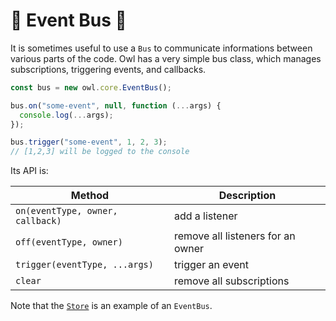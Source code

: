 # 🦉 Event Bus 🦉

It is sometimes useful to use a `Bus` to communicate informations between various
parts of the code. Owl has a very simple bus class, which manages subscriptions,
triggering events, and callbacks.

```js
const bus = new owl.core.EventBus();

bus.on("some-event", null, function (...args) {
  console.log(...args);
});

bus.trigger("some-event", 1, 2, 3);
// [1,2,3] will be logged to the console
```

Its API is:

| Method                           | Description                       |
| -------------------------------- | --------------------------------- |
| `on(eventType, owner, callback)` | add a listener                    |
| `off(eventType, owner)`          | remove all listeners for an owner |
| `trigger(eventType, ...args)`    | trigger an event                  |
| `clear`                          | remove all subscriptions          |

Note that the [`Store`](store.md) is an example of an `EventBus`.
